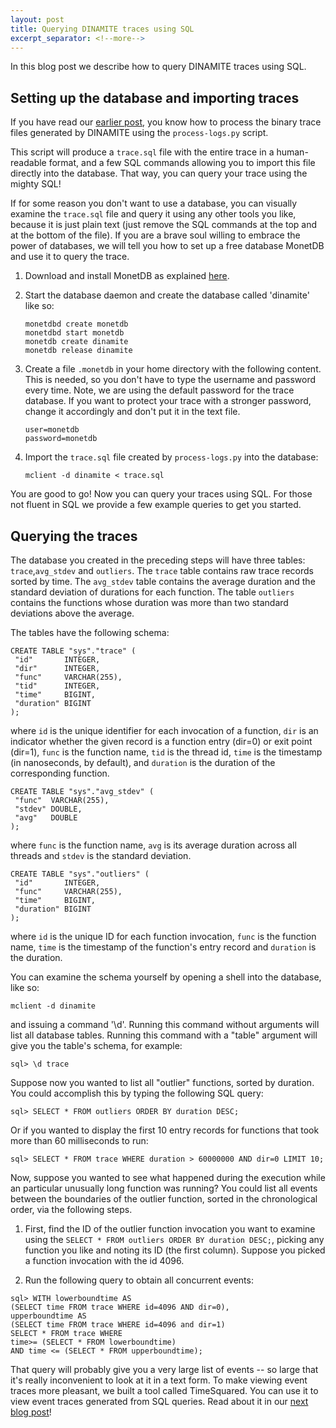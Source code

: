 ```yaml
---
layout: post
title: Querying DINAMITE traces using SQL
excerpt_separator: <!--more-->
---
```


In this blog post we describe how to query DINAMITE traces using SQL.
<!--more-->

## Setting up the database and importing traces

If you have read our [earlier
post](/2016/12/02/visualize-execution-flow-WT),
you know how to process the binary trace files generated by DINAMITE
using the `process-logs.py` script.

This script will produce a `trace.sql` file with the entire trace in a
human-readable format, and a few SQL commands allowing you to import
this file directly into the database. That way, you can query your
trace using the mighty SQL!

If for some reason you don't want to use a database, you can visually
examine the `trace.sql` file and query it using any other tools you
like, because it is just plain text (just remove the SQL commands at
the top and at the bottom of the file). If you are a brave soul
willing to embrace the power of databases, we will tell you how to set
up a free database MonetDB and use it to query the trace.

1. Download and install MonetDB as explained [here](https://www.monetdb.org/Downloads).

2. Start the database daemon and create the database called 'dinamite' like so:
   ```
   monetdbd create monetdb
   monetdbd start monetdb
   monetdb create dinamite
   monetdb release dinamite
   ```

3. Create a file `.monetdb` in your home directory with the following
content. This is needed, so you don't have to type the username and
password every time. Note, we are using the default password for the
trace database. If you want to protect your trace with a stronger
password, change it accordingly and don't put it in the text file.

   ```
   user=monetdb
   password=monetdb
   ```

4. Import the `trace.sql` file created by `process-logs.py` into the database:

   ```
   mclient -d dinamite < trace.sql
   ```

You are good to go! Now you can query your traces using SQL. For those
not fluent in SQL we provide a few example queries to get you started.

## Querying the traces

The database you created in the preceding steps will have three
tables: `trace`,`avg_stdev` and `outliers`. The `trace` table contains
raw trace records sorted by time. The `avg_stdev` table contains the
average duration and the standard deviation of durations for each
function. The table `outliers` contains the functions whose duration
was more than two standard deviations above the average.

The tables have the following schema:

   ```
   CREATE TABLE "sys"."trace" (
    "id"       INTEGER,
    "dir"      INTEGER,
    "func"     VARCHAR(255),
    "tid"      INTEGER,
    "time"     BIGINT,
    "duration" BIGINT
   );
   ```

where `id` is the unique identifier for each invocation of a function,
`dir` is an indicator whether the given record is a function entry
(dir=0) or exit point (dir=1), `func` is the function name, `tid` is
the thread id, `time` is the timestamp (in nanoseconds, by default),
and `duration` is the duration of the corresponding function.

   ```
   CREATE TABLE "sys"."avg_stdev" (
    "func"  VARCHAR(255),
    "stdev" DOUBLE,
    "avg"   DOUBLE
   );
   ```

where `func` is the function name, `avg` is its average duration
across all threads and `stdev` is the standard deviation.

   ```
   CREATE TABLE "sys"."outliers" (
    "id"       INTEGER,
    "func"     VARCHAR(255),
    "time"     BIGINT,
    "duration" BIGINT
   );
   ```

where `id` is the unique ID for each function invocation, `func` is
the function name, `time` is the timestamp of the function's entry
record and `duration` is the duration.

You can examine the schema yourself by opening a shell into the
database, like so:

   ```
   mclient -d dinamite
   ```

and issuing a command '\d'. Running this command without arguments
will list all database tables. Running this command with a "table"
argument will give you the table's schema, for example:

   ```
   sql> \d trace
   ```

Suppose now you wanted to list all "outlier" functions, sorted by
duration. You could accomplish this by typing the following SQL query:

   ```
   sql> SELECT * FROM outliers ORDER BY duration DESC;
   ```

Or if you wanted to display the first 10 entry records for functions that took
more than 60 milliseconds to run:

   ```
   sql> SELECT * FROM trace WHERE duration > 60000000 AND dir=0 LIMIT 10;
   ```

Now, suppose you wanted to see what happened during the execution
while an particular unusually long function was running? You could list all
events between the boundaries of the outlier function, sorted in the
chronological order, via the following steps.

   1. First, find the ID of the outlier function invocation you want
   to examine using the `SELECT * FROM outliers ORDER BY duration
   DESC;`, picking any function you like and noting its ID (the first
   column). Suppose you picked a function invocation with the id 4096.

   2. Run the following query to obtain all concurrent events:
   ```
   sql> WITH lowerboundtime AS
   (SELECT time FROM trace WHERE id=4096 AND dir=0),
   upperboundtime AS
   (SELECT time FROM trace WHERE id=4096 and dir=1)
   SELECT * FROM trace WHERE
   time>= (SELECT * FROM lowerboundtime)
   AND time <= (SELECT * FROM upperboundtime);
   ```

That query will probably give you a very large list of events -- so
large that it's really inconvenient to look at it in a text form. To
make viewing event traces more pleasant, we built a tool called
TimeSquared. You can use it to view event traces generated from SQL
queries. Read about it in our [next blog
post](/2017/03/10/time-squared-with-files)!



